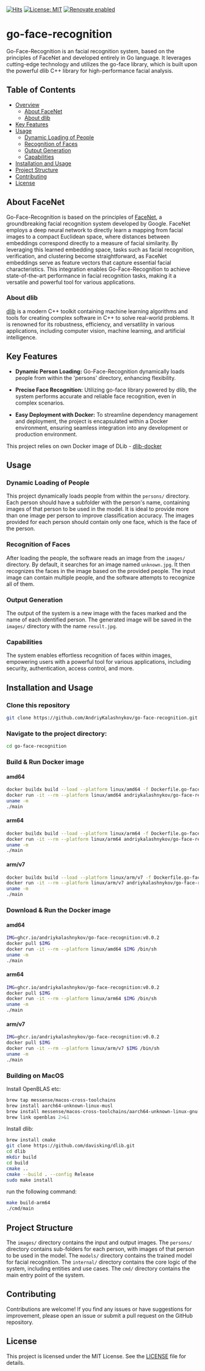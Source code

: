 [![Hits](https://hits.sh/github.com/AndriyKalashnykov/go-face-recognition.svg?view=today-total&style=plastic)](https://hits.sh/github.com/AndriyKalashnykov/go-face-recognition/)
[![License: MIT](https://img.shields.io/badge/License-MIT-brightgreen.svg)](https://opensource.org/licenses/MIT)
[![Renovate enabled](https://img.shields.io/badge/renovate-enabled-brightgreen.svg)](https://app.renovatebot.com/dashboard#github/AndriyKalashnykov/go-face-recognition)
# go-face-recognition

Go-Face-Recognition is an facial recognition system, based on the principles of FaceNet and developed entirely in Go language. It leverages cutting-edge technology and utilizes the go-face library, which is built upon the powerful dlib C++ library for high-performance facial analysis.

## Table of Contents

- [Overview](#overview)
  - [About FaceNet](#about-facenet)
  - [About dlib](#about-dlib)
- [Key Features](#key-features)
- [Usage](#usage)
  - [Dynamic Loading of People](#dynamic-loading-of-people)
  - [Recognition of Faces](#recognition-of-faces)
  - [Output Generation](#output-generation)
  - [Capabilities](#capabilities)
- [Installation and Usage](#installation-and-usage)
- [Project Structure](#project-structure)
- [Contributing](#contributing)
- [License](#license)

## About FaceNet

Go-Face-Recognition is based on the principles of [FaceNet](https://arxiv.org/abs/1503.03832), a groundbreaking facial recognition system developed by Google. FaceNet employs a deep neural network to directly learn a mapping from facial images to a compact Euclidean space, where distances between embeddings correspond directly to a measure of facial similarity. By leveraging this learned embedding space, tasks such as facial recognition, verification, and clustering become straightforward, as FaceNet embeddings serve as feature vectors that capture essential facial characteristics. This integration enables Go-Face-Recognition to achieve state-of-the-art performance in facial recognition tasks, making it a versatile and powerful tool for various applications.

### About dlib

[dlib](http://dlib.net/) is a modern C++ toolkit containing machine learning algorithms and tools for creating complex software in C++ to solve real-world problems. It is renowned for its robustness, efficiency, and versatility in various applications, including computer vision, machine learning, and artificial intelligence.

## Key Features

- **Dynamic Person Loading:** Go-Face-Recognition dynamically loads people from within the 'persons' directory, enhancing flexibility.

- **Precise Face Recognition:** Utilizing go-face library powered by dlib, the system performs accurate and reliable face recognition, even in complex scenarios.

- **Easy Deployment with Docker:** To streamline dependency management and deployment, the project is encapsulated within a Docker environment, ensuring seamless integration into any development or production environment.

This project relies on own Docker image of DLib - [dlib-docker](https://github.com/AndriyKalashnykov/dlib-docker)
## Usage

### Dynamic Loading of People

This project dynamically loads people from within the `persons/` directory. Each person should have a subfolder with the person's name, containing images of that person to be used in the model. It is ideal to provide more than one image per person to improve classification accuracy. The images provided for each person should contain only one face, which is the face of the person.

### Recognition of Faces

After loading the people, the software reads an image from the `images/` directory. By default, it searches for an image named `unknown.jpg`. It then recognizes the faces in the image based on the provided people. The input image can contain multiple people, and the software attempts to recognize all of them.

### Output Generation

The output of the system is a new image with the faces marked and the name of each identified person. The generated image will be saved in the `images/` directory with the name `result.jpg`.

### Capabilities

The system enables effortless recognition of faces within images, empowering users with a powerful tool for various applications, including security, authentication, access control, and more.

## Installation and Usage

### Clone this repository

```bash
git clone https://github.com/AndriyKalashnykov/go-face-recognition.git
```

### Navigate to the project directory:

```bash
cd go-face-recognition
```

### Build & Run Docker image

#### amd64

```bash
docker buildx build --load --platform linux/amd64 -f Dockerfile.go-face --build-arg BUILDER_IMAGE=ghcr.io/andriykalashnykov/go-face:v0.0.2 -t andriykalashnykov/go-face-recognition:latest-go-face .
docker run -it --rm --platform linux/amd64 andriykalashnykov/go-face-recognition:latest-go-face /bin/sh
uname -m
./main
```

#### arm64

```bash
docker buildx build --load --platform linux/arm64 -f Dockerfile.go-face --build-arg BUILDER_IMAGE=ghcr.io/andriykalashnykov/go-face:v0.0.2 -t andriykalashnykov/go-face-recognition:latest-go-face .
docker run -it --rm --platform linux/arm64 andriykalashnykov/go-face-recognition:latest-go-face /bin/sh
uname -m
./main
```

#### arm/v7

```bash
docker buildx build --load --platform linux/arm/v7 -f Dockerfile.go-face --build-arg BUILDER_IMAGE=ghcr.io/andriykalashnykov/go-face:v0.0.2 -t andriykalashnykov/go-face-recognition:latest-go-face .
docker run -it --rm --platform linux/arm/v7 andriykalashnykov/go-face-recognition:latest-go-face /bin/sh
uname -m
./main
```

### Download & Run the Docker image

#### amd64
```bash
IMG=ghcr.io/andriykalashnykov/go-face-recognition:v0.0.2
docker pull $IMG
docker run -it --rm --platform linux/amd64 $IMG /bin/sh
uname -m
./main
````

#### arm64
```bash
IMG=ghcr.io/andriykalashnykov/go-face-recognition:v0.0.2
docker pull $IMG
docker run -it --rm --platform linux/arm64 $IMG /bin/sh
uname -m
./main
````

#### arm/v7
```bash
IMG=ghcr.io/andriykalashnykov/go-face-recognition:v0.0.2
docker pull $IMG
docker run -it --rm --platform linux/arm/v7 $IMG /bin/sh
uname -m
./main
````

### Building on MacOS

Install OpenBLAS etc: 

```bash
brew tap messense/macos-cross-toolchains
brew install aarch64-unknown-linux-musl
brew install messense/macos-cross-toolchains/aarch64-unknown-linux-gnu
brew link openblas 2>&1
```

Install dlib:
```bash
brew install cmake
git clone https://github.com/davisking/dlib.git
cd dlib
mkdir build
cd build
cmake ..
cmake --build . --config Release
sudo make install
```

run the following command:

```bash
make build-arm64
./cmd/main
```

## Project Structure

The `images/` directory contains the input and output images. The `persons/` directory contains sub-folders for each person, with images of that person to be used in the model. The `models/` directory contains the trained model for facial recognition. The `internal/` directory contains the core logic of the system, including entities and use cases. The `cmd/` directory contains the main entry point of the system.

## Contributing

Contributions are welcome! If you find any issues or have suggestions for improvement, please open an issue or submit a pull request on the GitHub repository.

## License

This project is licensed under the MIT License. See the [LICENSE](LICENSE) file for details.
